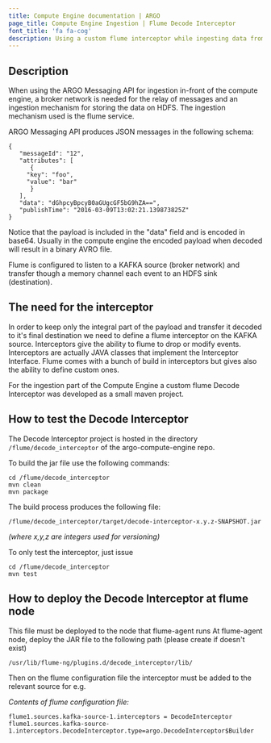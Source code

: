 ```yaml
---
title: Compute Engine documentation | ARGO
page_title: Compute Engine Ingestion | Flume Decode Interceptor
font_title: 'fa fa-cog'
description: Using a custom flume interceptor while ingesting data from kafka to hdfs
---
```


## Description

When using the ARGO Messaging API for ingestion in-front of the compute engine, a broker network is needed for the relay of messages and an ingestion mechanism for storing the data on HDFS. The ingestion mechanism used is the flume service.

ARGO Messaging API produces JSON messages in the following schema:

	{
	   "messageId": "12",
	   "attributes": [
	      {
		 "key": "foo",
		 "value": "bar"
	      }
	   ],
	   "data": "dGhpcyBpcyB0aGUgcGF5bG9hZA==",
	   "publishTime": "2016-03-09T13:02:21.139873825Z"
	}

Notice that the payload is included in the "data" field and is encoded in base64. Usually in the compute engine the
encoded payload when decoded will result in a binary AVRO file.

Flume is configured to listen to a KAFKA source (broker network) and transfer though a memory channel each event to an HDFS sink (destination).

##  The need for the interceptor

In order to keep only the integral part of the payload and transfer it decoded to it's final destination we need to define a flume
interceptor on the KAFKA source. Interceptors give the ability to flume to drop or modify events. Interceptors are actually JAVA classes that implement the Interceptor Interface. Flume comes with a bunch of build in interceptors but gives also the ability to define custom ones.

For the ingestion part of the Compute Engine a custom flume Decode Interceptor was developed as a small maven project.

## How to test the Decode Interceptor

The Decode Interceptor project is hosted in the directory `/flume/decode_interceptor` of the argo-compute-engine repo.

To build the jar file use the following commands:

	cd /flume/decode_interceptor
	mvn clean
	mvn package

The build process produces the following file:

	/flume/decode_interceptor/target/decode-interceptor-x.y.z-SNAPSHOT.jar

_(where x,y,z are integers used for versioning)_

To only test the interceptor, just issue

	cd /flume/decode_interceptor
	mvn test


## How to deploy the Decode Interceptor at flume node

This file must be deployed to the node that flume-agent runs
At flume-agent node, deploy the JAR file to the following path (please create if doesn't exist)

	/usr/lib/flume-ng/plugins.d/decode_interceptor/lib/


Then on the flume configuration file the interceptor must be added to the relevant source
for e.g.

_Contents of flume configuration file:_

	flume1.sources.kafka-source-1.interceptors = DecodeInterceptor
	flume1.sources.kafka-source-1.interceptors.DecodeInterceptor.type=argo.DecodeInterceptor$Builder
